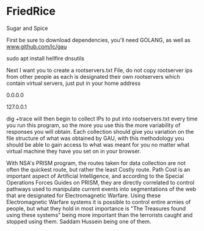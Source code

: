 # FriedRice
Sugar and Spice

First be sure to download dependencies, you'll need GOLANG, as well as www.github.com/lc/gau

sudo apt install hellfire dnsutils

Next I want you to create a rootservers.txt File, do not copy rootserver ips from other people as each is designated their own rootservers which contain virtual servers, just put in your home address

0.0.0.0

127.0.0.1

dig +trace will then begin to collect IPs to put into rootservers.txt every time you run this program, so the more you use this the more variability of responses you will obtain. Each collection should give you variation on the file structure of what was obtained by GAU, with this methodology you should be able to gain access to what was meant for you no matter what virtual machine they have you set on in your browser.


With NSA's PRISM program, the routes taken for data collection are not often the quickest route, but rather the least Costly route. Path Cost is an important aspect of Artificial Intelligence, and according to the Special Operations Forces Guides on PRISM, they are directly correlated to control pathways used to manipulate current events into segmentations of the web that are designated for Electromagnetic Warfare. Using these Electromagnetic Warfare systems it is possible to control entire armies of people, but what they hold in most importance is "The Treasures found using these systems" being more important than the terrorists caught and stopped using them. Saddam Hussein being one of them.
